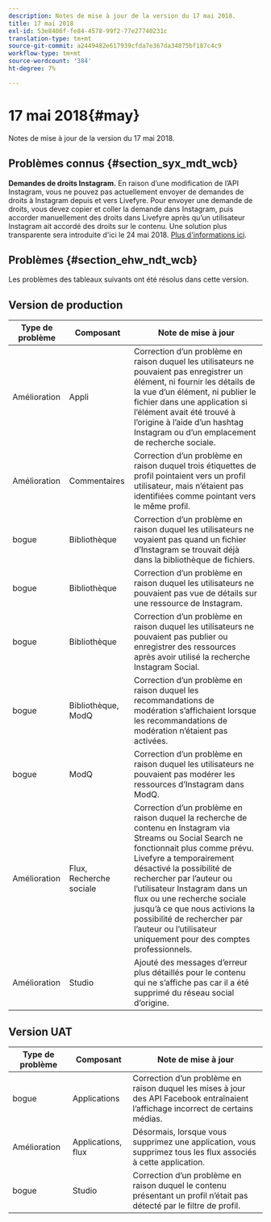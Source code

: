 ```yaml
---
description: Notes de mise à jour de la version du 17 mai 2018.
title: 17 mai 2018
exl-id: 53e8406f-fe84-4578-99f2-77e27740231c
translation-type: tm+mt
source-git-commit: a2449482e617939cfda7e367da34875bf187c4c9
workflow-type: tm+mt
source-wordcount: '384'
ht-degree: 7%

---
```


# 17 mai 2018{#may}

Notes de mise à jour de la version du 17 mai 2018.

## Problèmes connus {#section_syx_mdt_wcb}

**Demandes de droits Instagram.** En raison d’une modification de l’API Instagram, vous ne pouvez pas actuellement envoyer de demandes de droits à Instagram depuis et vers Livefyre. Pour envoyer une demande de droits, vous devez copier et coller la demande dans Instagram, puis accorder manuellement des droits dans Livefyre après qu’un utilisateur Instagram ait accordé des droits sur le contenu. Une solution plus transparente sera introduite d&#39;ici le 24 mai 2018. [Plus d&#39;informations ici](/help/using/c-anouncements.md#c_anouncements).

## Problèmes {#section_ehw_ndt_wcb}

Les problèmes des tableaux suivants ont été résolus dans cette version.

## Version de production

| **Type de problème** | **Composant** | **Note de mise à jour** |
|---|---|---|
| Amélioration | Appli | Correction d’un problème en raison duquel les utilisateurs ne pouvaient pas enregistrer un élément, ni fournir les détails de la vue d’un élément, ni publier le fichier dans une application si l’élément avait été trouvé à l’origine à l’aide d’un hashtag Instagram ou d’un emplacement de recherche sociale. |
| Amélioration | Commentaires | Correction d’un problème en raison duquel trois étiquettes de profil pointaient vers un profil utilisateur, mais n’étaient pas identifiées comme pointant vers le même profil. |
| bogue | Bibliothèque | Correction d’un problème en raison duquel les utilisateurs ne voyaient pas quand un fichier d’Instagram se trouvait déjà dans la bibliothèque de fichiers. |
| bogue | Bibliothèque | Correction d’un problème en raison duquel les utilisateurs ne pouvaient pas vue de détails sur une ressource de Instagram. |
| bogue | Bibliothèque | Correction d’un problème en raison duquel les utilisateurs ne pouvaient pas publier ou enregistrer des ressources après avoir utilisé la recherche Instagram Social. |
| bogue | Bibliothèque, ModQ | Correction d’un problème en raison duquel les recommandations de modération s’affichaient lorsque les recommandations de modération n’étaient pas activées. |
| bogue | ModQ | Correction d’un problème en raison duquel les utilisateurs ne pouvaient pas modérer les ressources d’Instagram dans ModQ. |
| Amélioration | Flux, Recherche sociale | Correction d’un problème en raison duquel la recherche de contenu en Instagram via Streams ou Social Search ne fonctionnait plus comme prévu. Livefyre a temporairement désactivé la possibilité de rechercher par l’auteur ou l’utilisateur Instagram dans un flux ou une recherche sociale jusqu’à ce que nous activions la possibilité de rechercher par l’auteur ou l’utilisateur uniquement pour des comptes professionnels. |
| Amélioration | Studio | Ajouté des messages d’erreur plus détaillés pour le contenu qui ne s’affiche pas car il a été supprimé du réseau social d’origine. |

## Version UAT

| **Type de problème** | **Composant** | **Note de mise à jour** |
|---|---|---|
| bogue | Applications | Correction d’un problème en raison duquel les mises à jour des API Facebook entraînaient l’affichage incorrect de certains médias. |
| Amélioration | Applications, flux | Désormais, lorsque vous supprimez une application, vous supprimez tous les flux associés à cette application. |
| bogue | Studio | Correction d’un problème en raison duquel le contenu présentant un profil n’était pas détecté par le filtre de profil. |
